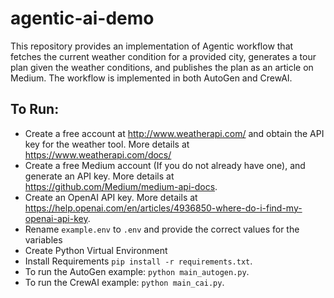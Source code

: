 # agentic-ai-demo
This repository provides an implementation of Agentic workflow that fetches the current weather condition for a provided city, generates a tour plan given the weather conditions, and publishes the plan as an article on Medium. The workflow is implemented in both AutoGen and CrewAI.

## To Run:
-  Create a free account at http://www.weatherapi.com/ and obtain the API key for the weather tool. More details at https://www.weatherapi.com/docs/
-  Create a free Medium account (If you do not already have one), and generate an API key. More details at https://github.com/Medium/medium-api-docs.
-  Create an OpenAI API key. More details at https://help.openai.com/en/articles/4936850-where-do-i-find-my-openai-api-key.
-  Rename `example.env` to `.env` and provide the correct values for the variables
-  Create Python Virtual Environment
-  Install Requirements `pip install -r requirements.txt`.
-  To run the AutoGen example: `python main_autogen.py`.
-  To run the CrewAI example: `python main_cai.py`.